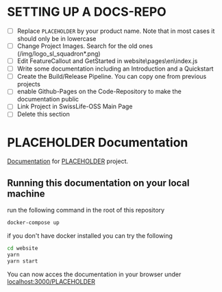 # SETTING UP A DOCS-REPO

- [ ] Replace `PLACEHOLDER` by your product name. Note that in most cases it should only be in lowercase
- [ ] Change Project Images. Search for the old ones (/img/logo_sl_squadron\*.png)
- [ ] Edit FeatureCallout and GetStarted in website\pages\en\index.js
- [ ] Write some documentation including an Introduction and a Quickstart
- [ ] Create the Build/Release Pipeline. You can copy one from previous projects
- [ ] enable Github-Pages on the Code-Repository to make the documentation public
- [ ] Link Project in SwissLife-OSS Main Page
- [ ] Delete this section

# PLACEHOLDER Documentation

[Documentation](https://swisslife-oss.github.io/PLACEHOLDER/) for [PLACEHOLDER](https://github.com/SwissLife-OSS/PLACEHOLDER) project.

## Running this documentation on your local machine

run the following command in the root of this repository

```bash
docker-compose up
```

if you don't have docker installed you can try the following

```bash
cd website
yarn
yarn start
```

You can now acces the documentation in your browser under [localhost:3000/PLACEHOLDER](http://localhost:3000/PLACEHOLDER)
